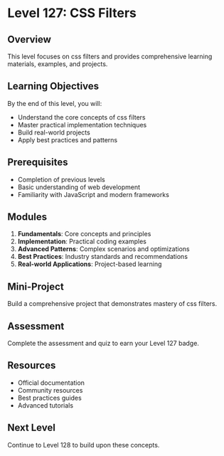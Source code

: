 # Level 127: CSS Filters

## Overview
This level focuses on css filters and provides comprehensive learning materials, examples, and projects.

## Learning Objectives
By the end of this level, you will:
- Understand the core concepts of css filters
- Master practical implementation techniques
- Build real-world projects
- Apply best practices and patterns

## Prerequisites
- Completion of previous levels
- Basic understanding of web development
- Familiarity with JavaScript and modern frameworks

## Modules
1. **Fundamentals**: Core concepts and principles
2. **Implementation**: Practical coding examples
3. **Advanced Patterns**: Complex scenarios and optimizations
4. **Best Practices**: Industry standards and recommendations
5. **Real-world Applications**: Project-based learning

## Mini-Project
Build a comprehensive project that demonstrates mastery of css filters.

## Assessment
Complete the assessment and quiz to earn your Level 127 badge.

## Resources
- Official documentation
- Community resources
- Best practices guides
- Advanced tutorials

## Next Level
Continue to Level 128 to build upon these concepts.

